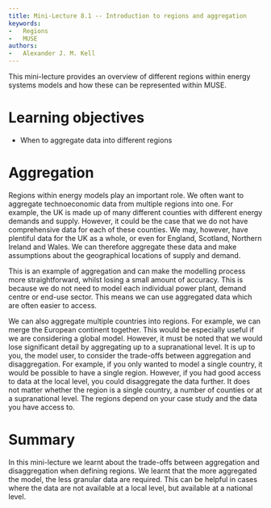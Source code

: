 ```yaml
---
title: Mini-Lecture 8.1 -- Introduction to regions and aggregation
keywords:
-   Regions
-   MUSE
authors:
-   Alexander J. M. Kell
---
```


This mini-lecture provides an overview of different regions within energy systems models and how these can be represented within MUSE.

# Learning objectives

-   When to aggregate data into different regions

# Aggregation

Regions within energy models play an important role. We often want to aggregate technoeconomic data from multiple regions into one. For example, the UK is made up of many different counties with different energy demands and supply. However, it could be the case that we do not have comprehensive data for each of these counties. We may, however, have plentiful data for the UK as a whole, or even for England, Scotland, Northern Ireland and Wales. We can therefore aggregate these data and make assumptions about the geographical locations of supply and demand. 

This is an example of aggregation and can make the modelling process more straightforward, whilst losing a small amount of accuracy. This is because we do not need to model each individual power plant, demand centre or end-use sector. This means we can use aggregated data which are often easier to access.

We can also aggregate multiple countries into regions. For example, we can merge the European continent together. This would be especially useful if we are considering a global model. However, it must be noted that we would lose significant detail by aggregating up to a supranational level. It is up to you, the model user, to consider the trade-offs between aggregation and disaggregation. For example, if you only wanted to model a single country, it would be possible to have a single region. However, if you had good access to data at the local level, you could disaggregate the data further. It does not matter whether the region is a single country, a number of counties or at a supranational level. The regions depend on your case study and the data you have access to.



# Summary

In this mini-lecture we learnt about the trade-offs between aggregation and disaggregation when defining regions. We learnt that the more aggregated the model, the less granular data are required. This can be helpful in cases where the data are not available at a local level, but available at a national level.

